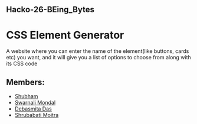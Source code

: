 ## Hacko-26-BEing_Bytes


# CSS Element Generator
A website where you can enter the name of the element(like buttons, cards etc)  you want, and it will give you a list of options to choose from along with its CSS code

## Members:
- [Shubham](https://github.com/shubham242)
-  [Swarnali Mondal](https://github.com/swarnalii)
- [Debasmita Das](https://github.com/Debasmita-01)
- [Shrubabati Moitra](https://github.com/Shrubabati777)
